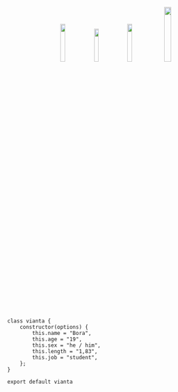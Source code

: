 

<p align="center">
 <a href="https://discord.com/users/1066325281943584778" target"blank_"><img width="15%" src="https://img.shields.io/badge/Discord%20-191717.svg?&style=for-the-badge&logo=discord&logoColor=white"></a>
  <a href="https://github.com/viantabu" target"blank_"><img width="14%" src="https://img.shields.io/badge/GitHub%20-191717.svg?&style=for-the-badge&logo=github&logoColor=white"></a>
  <a href="https://open.spotify.com/user/314mqujf6tpsvdhgl62ulztkmhdu?si=a66c6243e0b343ef" target"blank_"><img width="15%" src="https://img.shields.io/badge/Spotify%20-191717.svg?&style=for-the-badge&logo=spotify&logoColor=white"></a>
 <a href="https://www.instagram.com/7alprn_/" target"blank_"><img width="18%" src="https://img.shields.io/badge/INSTAGRAM%20-191717.svg?&style=for-the-badge&logo=instagram&logoColor=white"></a>



``` 
class vianta {
    constructor(options) {
        this.name = "Bora",
        this.age = "19",
        this.sex = "he / him",
        this.length = "1,83",
        this.job = "student",
    };
}

export default vianta
```   
#


